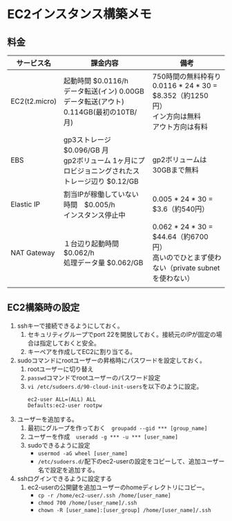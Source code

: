 # EC2インスタンス構築メモ

## 料金
|サービス名|課金内容|備考|
|--|--|--|
|EC2(t2.micro)|起動時間 $0.0116/h <br>データ転送(イン) 0.00GB <br>データ転送(アウト) 0.114GB(最初の10TB/月)|750時間の無料枠有り 0.0116 * 24 * 30 = $8.352（約1250円）<br>イン方向は無料<br>アウト方向は有料|
|EBS|gp3ストレージ $0.096/GB 月 <br>gp2ボリューム 1ヶ月にプロビジョニングされたストレージ辺り $0.12/GB |<br>gp2ボリュームは30GBまで無料|
|Elastic IP|割当IPが稼働していない時間　$0.005/h<br>インスタンス停止中| 0.005 * 24 * 30 = $3.6（約540円） |
|NAT Gateway|１台辺り起動時間 $0.062/h <br>処理データ量 $0.062/GB| 0.062 * 24 * 30 = $44.64（約6700円）<br> 高いのでひとまず使わない（private subnetを使わない）|
||||


## EC2構築時の設定
1. sshキーで接続できるようにしておく。  
   1. セキュリティグループでport 22を開放しておく。接続元のIPが固定の場合は指定しておくと安全。
   1. キーペアを作成してEC2に割り当てる。
1. sudoコマンドにrootユーザーの昇格時にパスワードを設定しておく。
   1. rootユーザーに切り替え
   1. `passwd`コマンドでrootユーザーのパスワード設定
   1. `vi /etc/sudoers.d/90-cloud-init-users`を以下のように設定。
      ```
      ec2-user ALL=(ALL) ALL
      Defaults:ec2-user rootpw
      ```
1. ユーザーを追加する。
   1. 最初にグループを作っておく　`groupadd --gid *** [group_name]`
   1. ユーザーを作成　`useradd -g *** -u *** [user_name]`
   1. sudoできるように設定
      * `usermod -aG wheel [user_name]`
      * `/etc/sudoers.d/`配下のec2-userの設定をコピーして、追加ユーザー名で設定を追加する。
1. sshログインできるように設定する
   1. ec2-userの公開鍵を追加ユーザーのhomeディレクトリにコピー。
      * `cp -r /home/ec2-user/.ssh /home/[user_name]`
      * `chmod 700 /home/[user_name]/.ssh`
      * `chown -R [user_name]:[user_group] /home/[user_name]/.ssh`
